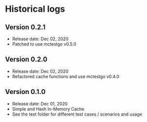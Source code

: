 # Historical logs

## Version 0.2.1

- Release date: Dec 02, 2020
- Patched to use mctestgo v0.5.0

## Version 0.2.0

- Release date: Dec 02, 2020
- Refactored cache functions and use mctestgo v0.4.0

## Version 0.1.0

- Release date: Dec 01, 2020
- Simple and Hash In-Memory Cache
- See the test folder for different test cases / scenarios and usage
